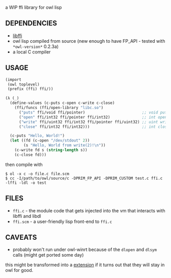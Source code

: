 a WIP ffi library for owl lisp

## DEPENDENCIES

- [libffi](https://sourceware.org/libffi/)
- owl lisp compiled from source (new enough to have FP_API - tested with `*owl-version*` 0.2.3a)
- a local C compiler

## USAGE

```scheme
(import
 (owl toplevel)
 (prefix (ffi) ffi/))

(λ (_)
  (define-values (c-puts c-open c-write c-close)
    (ffi/funcs (ffi/open-library "libc.so")
      ("puts" ffi/void ffi/pointer)                         ;; void puts(char*)
      ("open" ffi/int32 ffi/pointer ffi/int32)              ;; int open(char*, int)
      ("write" ffi/uint32 ffi/int32 ffi/pointer ffi/uint32) ;; uint write(int, void*, uint)
      ("close" ffi/int32 ffi/int32)))                       ;; int close(int)

  (c-puts "Hello, World!")
  (let ((fd (c-open "/dev/stdout" 2))
        (s "Hello, World from write(2)!\n"))
    (c-write fd s (string-length s))
    (c-close fd)))
```

then compile with

```shell
$ ol -x c -o file.c file.scm
$ cc -I/path/to/owl/source/c -DPRIM_FP_API -DPRIM_CUSTOM test.c ffi.c -lffi -ldl -o test
```

## FILES

- `ffi.c` - the module code that gets injected into the vm that interacts with libffi and libdl
- `ffi.scm` - a user-friendly lisp front-end to `ffi.c`

## CAVEATS

- probably won't run under owl-winrt because of the `dlopen` and `dlsym` calls
  (might get ported some day)

this might be transformed into a [extension](https://gitlab.com/owl-lisp/owl/-/tree/master/ext?ref_type=heads)
if it turns out that they will stay in owl for good.
